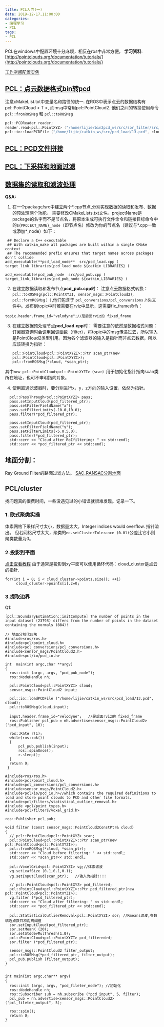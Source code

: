 ```yaml
---
title: PCL入门(一)
date: 2019-12-17,11:00:00
categories: 
- 编程学习
- PCL
tags:
- PCL
---
```


PCL在windows中配置环境十分麻烦，相反在ros中非常方便。
**学习资料**:
[http://pointclouds.org/documentation/tutorials/](http://pointclouds.org/documentation/tutorials/)

[工作空间配置实例](https://blog.csdn.net/qq_42367689/article/details/104358046)

## [PCL：点云数据格式bin转pcd](https://blog.csdn.net/qq_40297851/article/details/85274563#commentBox)
注意cMakeList.txt中变量名和路径的统一. 在ROS中表示点云的数据结构有 pcl::PointCloud < T >, 而msg中常用pcl::PointCloud2. 他们之间的转换使用命令`pcl::fromROSMsg` 和 `pcl::toROSMsg`

```C++
pcl::PCDReader reader;
reader.read<pcl::PointXYZ> ("/home/lijie/bin2pcd_ws/src/sor_filter/src/table_scene_lms400.pcd", *cloud);
pcl::io::loadPCDFile ("/home/lijie/catkin_ws/src/pcd_load/13.pcd", cloud);
```

## [**PCL：PCD文件拼接**](https://blog.csdn.net/ethan_guo/article/details/80110023)

## [**PCL：下采样和地面过滤**](https://blog.csdn.net/AdamShan/article/details/82901295)

## [数据集的读取和滤波处理](https://www.cnblogs.com/li-yao7758258/p/6651326.html)

**Q&A:**  

1. 在一个package/src中建立两个*.cpp节点,分别实现数据的读取和发布、数据的预处理两个功能。
需要修改CMakeLists.txt文件。projectName是package的名字而不是节点名，将原本生成可执行文件命令和链接目标命令中的`${PROJECT_NAME}_node`（即节点名）修改为你的节点名（建议与*.cpp一致或添加*_node）如下：

```
 ## Declare a C++ executable
 ## With catkin_make all packages are built within a single CMake context
 ## The recommended prefix ensures that target names across packages don't collide
add_executable(**pcd_load_node**  src/pcd_load.cpp )
target_link_libraries(pcd_load_node ${catkin_LIBRARIES} )

add_executable(pcd_pub_node  src/pcd_pub.cpp )
target_link_libraries(pcd_pub_node ${catkin_LIBRARIES} )
```

2. 在建立数据读取和发布节点**pcd_pub.cpp**时：
   注意点云数据格式转换：`pcl::toROSMsg(pcl::PointXYZI, sensor_msgs::PointCloud2)`, `pcl::formROSMsg( )`,他们包含于				`pcl_conversions/pcl_conversions.h`头文件中。发布到topic中时若需要在rviz中显示，这需要fix_frame命令：

```
topic.header.frame_id="velodyne";//是后面rviz的 fixed_frame
```

3. 在建立数据预处理节点**pcd_load.cpp**时：
需要注意的依然是数据格式问题：订阅器查询时会调用回调函数（filter），将topic中的msg传递过去，所以输入是PointCloud2类型引用。因为各个滤波器的输入是指针而非点云数据，所以应该转换为指针：
	
	```
	pcl::PointCloud<pcl::PointXYZI>::Ptr scan_ptr(new pcl::PointCloud<pcl::PointXYZI>);
	pcl::fromROSMsg(*cloud, *scan_ptr);
	```
其中`new pcl::PointCloud<pcl::PointXYZI>（scan）`用于初始化指针指向scan类所在地址，也可不申明指向对象。
	
4. 使用直通滤波器时，要分别进行x，y，z方向的输入设置，依然为指针。
```
  pcl::PassThrough<pcl::PointXYZI> pass;
  pass.setInputCloud(pcd_filtered_ptr);
  pass.setFilterFieldName("x");
  pass.setFilterLimits(-10.0,10.0);
  pass.filter(*pcd_filtered_ptr);

  pass.setInputCloud(pcd_filtered_ptr);
  pass.setFilterFieldName("y");
  pass.setFilterLimits(-5.0,5.0); 
  pass.filter(*pcd_filtered_ptr); 
  std::cerr << "Cloud after RoIfiltering: " << std::endl;
  std::cerr << *pcd_filtered_ptr << std::endl;
```

## 地面分割：
Ray Ground Filter的路面过滤方法。
[SAC_RANSAC分割地面](https://blog.csdn.net/HHH_go_/article/details/83148472)

## PCL/cluster
 找问题真的很费时间，一些没遇见过的小错误就很难发现。记录一下。
 ### 1. 欧式聚类实操
 体素网格下采样尺寸太小，数据量太大，Integer indices would overflow. 指针溢出。
 但若网格尺寸太大，聚类的`ec.setClusterTolerance (0.01)`公差比它小则聚类数量为0。
 ### 2.投影到平面
 [点击查看教程](http://pointclouds.org/documentation/tutorials/project_inliers.php#project-inliers)
 由于通常是投影到xy平面可以使用循环代码：cloud_cluster是点云的指针. 
 ````
 for(int i = 0; i < cloud_cluster->points.size(); ++i)
      cloud_cluster->points[i].z=0; 
 ````
### 3.提取边界
Q1:
````
[pcl::BoundaryEstimation::initCompute] The number of points in the input dataset (23798) differs from the number of points in the dataset containing the normals (884)!
````





```
// 地面分割代码块
#include<ros/ros.h>
#include<pcl/point_cloud.h>
#include<pcl_conversions/pcl_conversions.h>
#include<sensor_msgs/PointCloud2.h>
#include<pcl/io/pcd_io.h>

int  main(int argc,char **argv)
{
  ros::init (argc, argv, "pcd_pub_node"); 
  ros::NodeHandle nh;

  pcl::PointCloud<pcl::PointXYZI> cloud;
  sensor_msgs::PointCloud2 input;
 
  pcl::io::loadPCDFile ("/home/lijie/catkin_ws/src/pcd_load/13.pcd", cloud); 
  pcl::toROSMsg(cloud,input);

  input.header.frame_id="velodyne";   //是后面rviz的 fixed_frame
  ros::Publisher pcl_pub = nh.advertise<sensor_msgs::PointCloud2> ("pcd_input", 10);
  
  ros::Rate r(1);
  while(ros::ok())
  {
	  pcl_pub.publish(input);
	  ros::spinOnce();
	  r.sleep();
  }
  return 0;
 }

```

```
#include<ros/ros.h>
#include<pcl/point_cloud.h>
#include<pcl_conversions/pcl_conversions.h>
#include<sensor_msgs/PointCloud2.h>
#include<pcl/io/pcd_io.h>//which contains the required definitions to load and store point clouds to PCD and other file formats.
#include<pcl/filters/statistical_outlier_removal.h>
#include <pcl/point_types.h>
#include<pcl/filters/voxel_grid.h>

ros::Publisher pcl_pub;

void filter (const sensor_msgs::PointCloud2ConstPtr& cloud)
{
  // pcl::PointCloud<pcl::PointXYZ> scan;
  pcl::PointCloud<pcl::PointXYZI>::Ptr scan_ptr(new pcl::PointCloud<pcl::PointXYZI>);
  pcl::fromROSMsg(*cloud, *scan_ptr);
  std::cerr << "Cloud before filtering: " << std::endl;
  std::cerr << *scan_ptr<< std::endl;

  pcl::VoxelGrid<pcl::PointXYZI> vg;//体素滤波
  vg.setLeafSize (0.1,0.1,0.1);
  vg.setInputCloud(scan_ptr);   //输入为指针!!!!
  
  // pcl::PointCloud<pcl::PointXYZ> pcd_filtered;
  pcl::PointCloud<pcl::PointXYZI>::Ptr pcd_filtered_ptr(new pcl::PointCloud<pcl::PointXYZI>);
  vg.filter (*pcd_filtered_ptr);
  std::cerr << "Cloud after filtering: " << std::endl;
  std::cerr << *pcd_filtered_ptr << std::endl;

  pcl::StatisticalOutlierRemoval<pcl::PointXYZI> sor; //Kmeans滤波,参数临近点数目和距离阈值
  sor.setInputCloud(pcd_filtered_ptr);
  sor.setMeanK (20);
  sor.setStddevMulThresh(1.0);
  pcl::PointCloud<pcl::PointXYZI> pcd_filtereded;
  sor.filter (*pcd_filtered_ptr);

  sensor_msgs::PointCloud2 filter_output;
  pcl::toROSMsg(*pcd_filtered_ptr, filter_output);
  pcl_pub.publish (filter_output);
}


int main(int argc,char** argv)
{
  ros::init (argc, argv, "pcd_fileter_node"); //初始化
  ros::NodeHandle nh;
  ros::Subscriber sub = nh.subscribe ("pcd_input", 5, filter);
  pcl_pub = nh.advertise<sensor_msgs::PointCloud2> ("pcl_fileter_output", 5);
  
  ros::spin();
  return 0;
}
```


